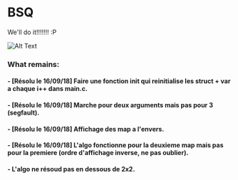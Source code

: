 # BSQ
We'll do it!!!!!!! :P

![Alt Text](https://media.giphy.com/media/b7f0X8Okk1uyk/giphy.gif)

### What remains:
#### - [Résolu le 16/09/18] Faire une fonction init qui reinitialise les struct + var a chaque i++ dans main.c.
#### - [Résolu le 16/09/18] Marche pour deux arguments mais pas pour 3 (segfault).
#### - [Résolu le 16/09/18] Affichage des map a l'envers.
#### - [Résolu le 16/09/18] L'algo fonctionne pour la deuxieme map mais pas pour la premiere (ordre d'affichage inverse, ne pas oublier).
#### - L'algo ne résoud pas en dessous de 2x2.
